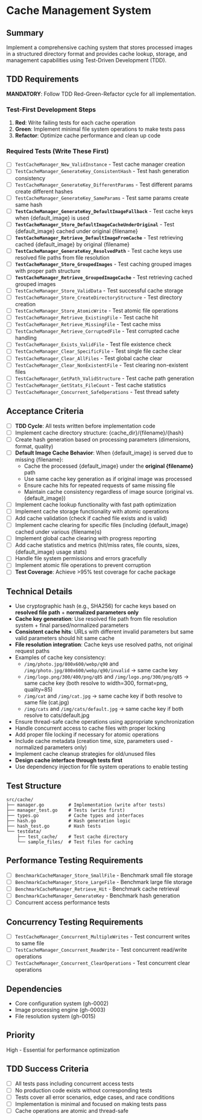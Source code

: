 # Cache Management System

## Summary
Implement a comprehensive caching system that stores processed images in a structured directory format and provides cache lookup, storage, and management capabilities using Test-Driven Development (TDD).

## TDD Requirements
**MANDATORY**: Follow TDD Red-Green-Refactor cycle for all implementation.

### Test-First Development Steps
1. **Red**: Write failing tests for each cache operation
2. **Green**: Implement minimal file system operations to make tests pass
3. **Refactor**: Optimize cache performance and clean up code

### Required Tests (Write These First)
- [ ] `TestCacheManager_New_ValidInstance` - Test cache manager creation
- [ ] `TestCacheManager_GenerateKey_ConsistentHash` - Test hash generation consistency
- [ ] `TestCacheManager_GenerateKey_DifferentParams` - Test different params create different hashes
- [ ] `TestCacheManager_GenerateKey_SameParams` - Test same params create same hash
- [ ] **`TestCacheManager_GenerateKey_DefaultImageFallback`** - Test cache keys when {default_image} is used
- [ ] **`TestCacheManager_Store_DefaultImageCacheUnderOriginal`** - Test {default_image} cached under original {filename}
- [ ] **`TestCacheManager_Retrieve_DefaultImageFromCache`** - Test retrieving cached {default_image} by original {filename}
- [ ] **`TestCacheManager_GenerateKey_ResolvedPath`** - Test cache keys use resolved file paths from file resolution
- [ ] **`TestCacheManager_Store_GroupedImages`** - Test caching grouped images with proper path structure
- [ ] **`TestCacheManager_Retrieve_GroupedImageCache`** - Test retrieving cached grouped images
- [ ] `TestCacheManager_Store_ValidData` - Test successful cache storage
- [ ] `TestCacheManager_Store_CreateDirectoryStructure` - Test directory creation
- [ ] `TestCacheManager_Store_AtomicWrite` - Test atomic file operations
- [ ] `TestCacheManager_Retrieve_ExistingFile` - Test cache hit
- [ ] `TestCacheManager_Retrieve_MissingFile` - Test cache miss
- [ ] `TestCacheManager_Retrieve_CorruptedFile` - Test corrupted cache handling
- [ ] `TestCacheManager_Exists_ValidFile` - Test file existence check
- [ ] `TestCacheManager_Clear_SpecificFile` - Test single file cache clear
- [ ] `TestCacheManager_Clear_AllFiles` - Test global cache clear
- [ ] `TestCacheManager_Clear_NonExistentFile` - Test clearing non-existent files
- [ ] `TestCacheManager_GetPath_ValidStructure` - Test cache path generation
- [ ] `TestCacheManager_GetStats_FileCount` - Test cache statistics
- [ ] `TestCacheManager_Concurrent_SafeOperations` - Test thread safety

## Acceptance Criteria
- [ ] **TDD Cycle**: All tests written before implementation code
- [ ] Implement cache directory structure: {cache_dir}/{filename}/{hash}
- [ ] Create hash generation based on processing parameters (dimensions, format, quality)
- [ ] **Default Image Cache Behavior**: When {default_image} is served due to missing {filename}:
  - Cache the processed {default_image} under the **original {filename}** path
  - Use same cache key generation as if original image was processed
  - Ensure cache hits for repeated requests of same missing file
  - Maintain cache consistency regardless of image source (original vs. {default_image})
- [ ] Implement cache lookup functionality with fast path optimization
- [ ] Implement cache storage functionality with atomic operations
- [ ] Add cache validation (check if cached file exists and is valid)
- [ ] Implement cache clearing for specific files (including {default_image} cached under various {filename}s)
- [ ] Implement global cache clearing with progress reporting
- [ ] Add cache statistics and metrics (hit/miss rates, file counts, sizes, {default_image} usage stats)
- [ ] Handle file system permissions and errors gracefully
- [ ] Implement atomic file operations to prevent corruption
- [ ] **Test Coverage**: Achieve >95% test coverage for cache package

## Technical Details
- Use cryptographic hash (e.g., SHA256) for cache keys based on **resolved file path** + **normalized parameters only**
- **Cache key generation**: Use resolved file path from file resolution system + final parsed/normalized parameters
- **Consistent cache hits**: URLs with different invalid parameters but same valid parameters should hit same cache
- **File resolution integration**: Cache keys use resolved paths, not original request paths
- Examples of cache key consistency:
  - `/img/photo.jpg/800x600/webp/q90` and `/img/photo.jpg/800x600/webp/q90/invalid` → same cache key
  - `/img/logo.png/300/400/png/q85` and `/img/logo.png/300/png/q85` → same cache key (both resolve to width=300, format=png, quality=85)
  - `/img/cat` and `/img/cat.jpg` → same cache key if both resolve to same file (cat.jpg)
  - `/img/cats` and `/img/cats/default.jpg` → same cache key if both resolve to cats/default.jpg
- Ensure thread-safe cache operations using appropriate synchronization
- Handle concurrent access to cache files with proper locking
- Add proper file locking if necessary for atomic operations
- Include cache metadata (creation time, size, parameters used - normalized parameters only)
- Implement cache cleanup strategies for old/unused files
- **Design cache interface through tests first**
- Use dependency injection for file system operations to enable testing

## Test Structure
```
src/cache/
├── manager.go         # Implementation (write after tests)
├── manager_test.go    # Tests (write first)
├── types.go           # Cache types and interfaces
├── hash.go            # Hash generation logic
├── hash_test.go       # Hash tests
└── testdata/
    ├── test_cache/    # Test cache directory
    └── sample_files/  # Test files for caching
```

## Performance Testing Requirements
- [ ] `BenchmarkCacheManager_Store_SmallFile` - Benchmark small file storage
- [ ] `BenchmarkCacheManager_Store_LargeFile` - Benchmark large file storage
- [ ] `BenchmarkCacheManager_Retrieve_Hit` - Benchmark cache retrieval
- [ ] `BenchmarkCacheManager_GenerateKey` - Benchmark hash generation
- [ ] Concurrent access performance tests

## Concurrency Testing Requirements
- [ ] `TestCacheManager_Concurrent_MultipleWrites` - Test concurrent writes to same file
- [ ] `TestCacheManager_Concurrent_ReadWrite` - Test concurrent read/write operations
- [ ] `TestCacheManager_Concurrent_ClearOperations` - Test concurrent clear operations

## Dependencies
- Core configuration system (gh-0002)
- Image processing engine (gh-0003)
- File resolution system (gh-0015)

## Priority
High - Essential for performance optimization

## TDD Success Criteria
- [ ] All tests pass including concurrent access tests
- [ ] No production code exists without corresponding tests
- [ ] Tests cover all error scenarios, edge cases, and race conditions
- [ ] Implementation is minimal and focused on making tests pass
- [ ] Cache operations are atomic and thread-safe